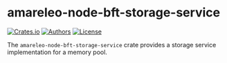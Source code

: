# amareleo-node-bft-storage-service

[![Crates.io](https://img.shields.io/crates/v/amareleo-node-bft-storage-service.svg?color=neon)](https://crates.io/crates/amareleo-node-bft-storage-service)
[![Authors](https://img.shields.io/badge/authors-Amareleo-orange.svg)](https://amareleo.com)
[![License](https://img.shields.io/badge/License-Apache%202.0-blue.svg)](./LICENSE.md)

The `amareleo-node-bft-storage-service` crate provides a storage service implementation for a memory pool.